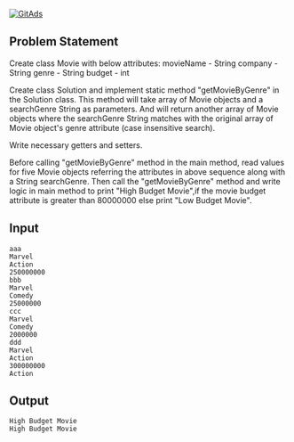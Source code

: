 <a href="https://tracking.gitads.io/?repo=Java-Solutions-TCS-Xplore-Proctored-Assessment"> <img src="https://images.gitads.io/Java-Solutions-TCS-Xplore-Proctored-Assessment" alt="GitAds"/> </a>

## Problem Statement

Create class Movie with below attributes:
movieName - String
company - String
genre - String
budget - int

Create class Solution and implement static method "getMovieByGenre" in the Solution class.
This method will take array of Movie objects and a searchGenre String as parameters.
And will return another array of Movie objects where the searchGenre String matches with the original array of Movie object's genre attribute (case insensitive search).

Write necessary getters and setters.

Before calling "getMovieByGenre" method in the main method, read values for five Movie objects referring the attributes in above sequence along with a String searchGenre.
Then call the "getMovieByGenre" method and write logic in main method to print "High Budget Movie",if the movie budget attribute is greater than 80000000 else print "Low Budget Movie".

## Input

    aaa
    Marvel
    Action
    250000000
    bbb
    Marvel
    Comedy
    25000000
    ccc
    Marvel
    Comedy
    2000000
    ddd
    Marvel
    Action
    300000000
    Action

## Output

    High Budget Movie
    High Budget Movie
